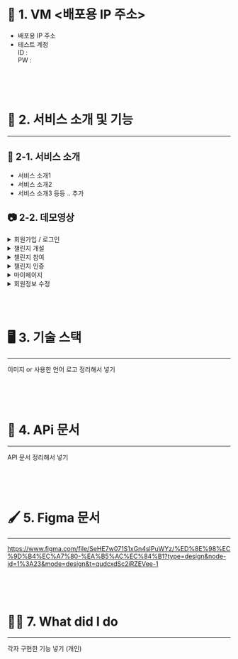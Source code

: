 # 📡 1. VM <배포용 IP 주소>

- 배포용 IP 주소
- 테스트 계정 <br>
  ID : <br>
  PW :

<br>
<br>
<br>

# 🔎 2. 서비스 소개 및 기능

---

## 🏡 2-1. 서비스 소개

- 서비스 소개1
- 서비스 소개2
- 서비스 소개3 등등 .. 추가

## 📷 2-2. 데모영상

 <details>
  <summary>회원가입 / 로그인</summary>
  내용 넣기
 </details>
 <details>
  <summary>챌린지 개설</summary>
  내용 넣기
 </details>
 <details>
  <summary>챌린지 참여</summary>
  내용 넣기
 </details>
 <details>
  <summary>챌린지 인증</summary>
  내용 넣기
 </details>
 <details>
  <summary>마이페이지</summary>
  내용 넣기
 </details>
 <details>
  <summary>회원정보 수정</summary>
  내용 넣기
 </details>

<br>
<br>
<br>

# 🖥️ 3. 기술 스택

---

이미지 or 사용한 언어 로고 정리해서 넣기

<br>
<br>
<br>

# 🧷 4. APi 문서

---

API 문서 정리해서 넣기

<br>
<br>
<br>

# 🖌️ 5. Figma 문서

---

https://www.figma.com/file/SeHE7w071S1xGn4sIPuWYz/%ED%8E%98%EC%9D%B4%EC%A7%80-%EA%B5%AC%EC%84%B1?type=design&node-id=1%3A23&mode=design&t=qudcxdSc2iRZEVee-1

<br>
<br>
<br>

# 🙋🏻 7. What did I do

---

각자 구현한 기능 넣기 (개인)
